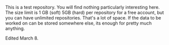 This is a test repository. You will find nothing particularly interesting here.
The size limit is 1 GB (soft) 5GB (hard) per repository for a free account, but you can have unlimited repositories.
That's a lot of space. If the data to be worked on can be stored somewhere else, its enough for pretty much anything.

Edited March 8.
